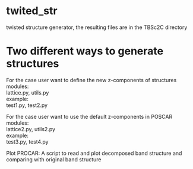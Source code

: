# twited_str
twisted structure generator, the resulting files are in the TBSc2C directory

# Two different ways to generate structures
For the case user want to define the new z-components of structures \
modules: \
lattice.py, utils.py \
example: \
test1.py, test2.py

For the case user want to use the default z-components in POSCAR \
modules: \
lattice2.py, utils2.py \
example: \
test3.py, test4.py

Plot PROCAR:
A script to read and plot decomposed band structure and comparing with original band structure

